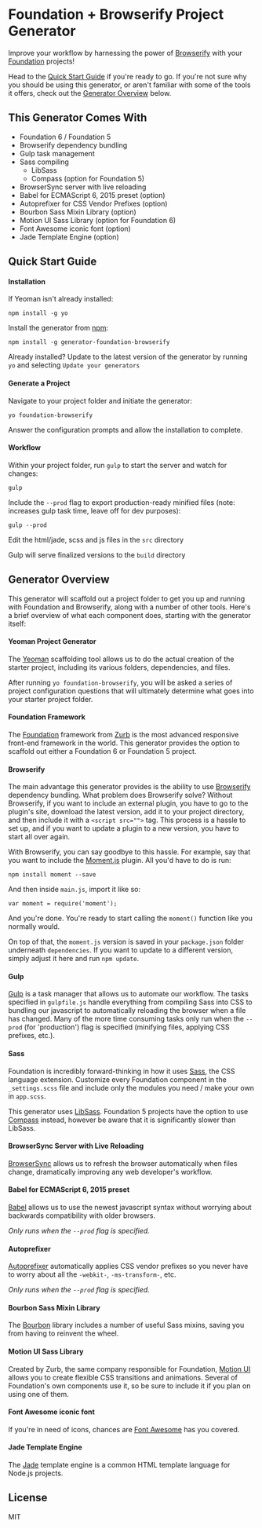 # Foundation + Browserify Project Generator

Improve your workflow by harnessing the power of [Browserify](http://browserify.org/) with your [Foundation](http://foundation.zurb.com/) projects!

Head to the [Quick Start Guide](#quick-start) if you're ready to go. If you're not sure why you should be using this generator, or aren't familiar with some of the tools it offers, check out the [Generator Overview](#overview) below.

## This Generator Comes With

* Foundation 6 / Foundation 5
* Browserify dependency bundling
* Gulp task management
* Sass compiling
  * LibSass
  * Compass (option for Foundation 5)
* BrowserSync server with live reloading
* Babel for ECMAScript 6, 2015 preset (option)
* Autoprefixer for CSS Vendor Prefixes (option)
* Bourbon Sass Mixin Library (option)
* Motion UI Sass Library (option for Foundation 6)
* Font Awesome iconic font (option)
* Jade Template Engine (option)

## <a name="quick-start"></a>Quick Start Guide

#### Installation

If Yeoman isn't already installed:

```
npm install -g yo
```

Install the generator from [npm](https://www.npmjs.com/package/generator-foundation-browserify):

```
npm install -g generator-foundation-browserify
```

Already installed? Update to the latest version of the generator by running `yo` and selecting `Update your generators`

#### Generate a Project

Navigate to your project folder and initiate the generator:

```
yo foundation-browserify
```

Answer the configuration prompts and allow the installation to complete.

#### Workflow

Within your project folder, run `gulp` to start the server and watch for changes:

```
gulp
```

Include the `--prod` flag to export production-ready minified files (note: increases gulp task time, leave off for dev purposes):

```
gulp --prod
```

Edit the html/jade, scss and js files in the `src` directory

Gulp will serve finalized versions to the `build` directory

## <a name="overview"></a>Generator Overview

This generator will scaffold out a project folder to get you up and running with Foundation and Browserify, along with a number of other tools. Here's a brief overview of what each component does, starting with the generator itself:

#### Yeoman Project Generator

The [Yeoman](http://yeoman.io/) scaffolding tool allows us to do the actual creation of the starter project, including its various folders, dependencies, and files.

After running `yo foundation-browserify`, you will be asked a series of project configuration questions that will ultimately determine what goes into your starter project folder.

#### Foundation Framework

The [Foundation](http://foundation.zurb.com/) framework from [Zurb](https://github.com/zurb) is the most advanced responsive front-end framework in the world. This generator provides the option to scaffold out either a Foundation 6 or Foundation 5 project.

#### Browserify

The main advantage this generator provides is the ability to use [Browserify](http://browserify.org/) dependency bundling. What problem does Browserify solve? Without Browserify, if you want to include an external plugin, you have to go to the plugin's site, download the latest version, add it to your project directory, and then include it with a `<script src="">` tag. This process is a hassle to set up, and if you want to update a plugin to a new version, you have to start all over again.

With Browserify, you can say goodbye to this hassle. For example, say that you want to include the [Moment.js](http://momentjs.com/) plugin. All you'd have to do is run:

```
npm install moment --save
```

And then inside `main.js`, import it like so:

```
var moment = require('moment');
```

And you're done. You're ready to start calling the `moment()` function like you normally would.

On top of that, the `moment.js` version is saved in your `package.json` folder underneath `dependencies`. If you want to update to a different version, simply adjust it here and run `npm update`.

#### Gulp

[Gulp](http://gulpjs.com/) is a task manager that allows us to automate our workflow. The tasks specified in `gulpfile.js` handle everything from compiling Sass into CSS to bundling our javascript to automatically reloading the browser when a file has changed. Many of the more time consuming tasks only run when the `--prod` (for 'production') flag is specified (minifying files, applying CSS prefixes, etc.).

#### Sass

Foundation is incredibly forward-thinking in how it uses [Sass](http://sass-lang.com/), the CSS language extension. Customize every Foundation component in the `_settings.scss` file and include only the modules you need / make your own in `app.scss`.

This generator uses [LibSass](http://sass-lang.com/libsass). Foundation 5 projects have the option to use [Compass](http://compass-style.org/) instead, however be aware that it is significantly slower than LibSass.

#### BrowserSync Server with Live Reloading

[BrowserSync](https://www.browsersync.io/) allows us to refresh the browser automatically when files change, dramatically improving any web developer's workflow.

#### Babel for ECMAScript 6, 2015 preset

[Babel](http://babeljs.io/) allows us to use the newest javascript syntax without worrying about backwards compatibility with older browsers.

*Only runs when the `--prod` flag is specified.*

#### Autoprefixer

[Autoprefixer](https://css-tricks.com/autoprefixer/) automatically applies CSS vendor prefixes so you never have to worry about all the `-webkit-`, `-ms-transform-`, etc.

*Only runs when the `--prod` flag is specified.*

#### Bourbon Sass Mixin Library

The [Bourbon](http://bourbon.io/) library includes a number of useful Sass mixins, saving you from having to reinvent the wheel.

#### Motion UI Sass Library

Created by Zurb, the same company responsible for Foundation, [Motion UI](http://zurb.com/playground/motion-ui) allows you to create flexible CSS transitions and animations. Several of Foundation's own components use it, so be sure to include it if you plan on using one of them.

#### Font Awesome iconic font

If you're in need of icons, chances are [Font Awesome](https://fortawesome.github.io/Font-Awesome/) has you covered.

#### Jade Template Engine

The [Jade](http://jade-lang.com/) template engine is a common HTML template language for Node.js projects.

## License

MIT

